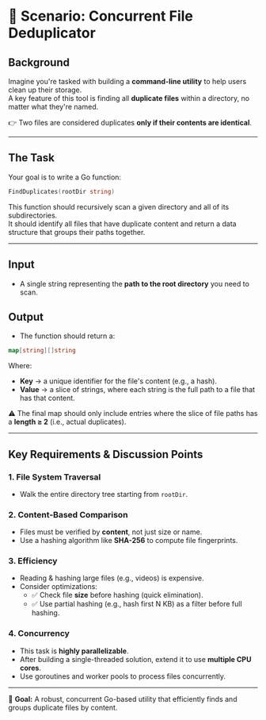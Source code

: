 # 📁 Scenario: Concurrent File Deduplicator

## Background  
Imagine you're tasked with building a **command-line utility** to help users clean up their storage.  
A key feature of this tool is finding all **duplicate files** within a directory, no matter what they're named.  

👉 Two files are considered duplicates **only if their contents are identical**.

---

## The Task  
Your goal is to write a Go function:  

```go
FindDuplicates(rootDir string)
```  

This function should recursively scan a given directory and all of its subdirectories.  
It should identify all files that have duplicate content and return a data structure that groups their paths together.

---

## Input  
- A single string representing the **path to the root directory** you need to scan.

## Output  
- The function should return a:

```go
map[string][]string
```  

Where:  
- **Key** → a unique identifier for the file's content (e.g., a hash).  
- **Value** → a slice of strings, where each string is the full path to a file that has that content.  

⚠️ The final map should only include entries where the slice of file paths has a **length ≥ 2** (i.e., actual duplicates).

---

## Key Requirements & Discussion Points  

### 1. File System Traversal  
- Walk the entire directory tree starting from `rootDir`.  

### 2. Content-Based Comparison  
- Files must be verified by **content**, not just size or name.  
- Use a hashing algorithm like **SHA-256** to compute file fingerprints.  

### 3. Efficiency  
- Reading & hashing large files (e.g., videos) is expensive.  
- Consider optimizations:  
  - ✅ Check file **size** before hashing (quick elimination).  
  - ✅ Use partial hashing (e.g., hash first N KB) as a filter before full hashing.  

### 4. Concurrency  
- This task is **highly parallelizable**.  
- After building a single-threaded solution, extend it to use **multiple CPU cores**.  
- Use goroutines and worker pools to process files concurrently.  

---

🚀 **Goal:** A robust, concurrent Go-based utility that efficiently finds and groups duplicate files by content.
